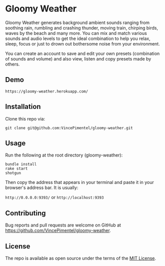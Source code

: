 # Gloomy Weather

Gloomy Weather generates background ambient sounds ranging from soothing rain, rumbling and crashing thunder, moving train, chirping birds, waves by the beach and many more. You can mix and match various sounds and audio levels to get the ideal combination to help you relax, sleep, focus or just to drown out bothersome noise from your environment.

You can create an account to save and edit your own presets (combination of sounds and volume) and also view, listen and copy presets made by others.

## Demo

```
https://gloomy-weather.herokuapp.com/
```

## Installation

Clone this repo via:

```
git clone git@github.com:VincePimentel/gloomy-weather.git
```

## Usage

Run the following at the root directory (gloomy-weather):

```
bundle install
rake start
shotgun
```

Then copy the address that appears in your terminal and paste it in your browser's address bar. It is usually:

`http://0.0.0.0:9393/` or `http://localhost:9393`

## Contributing

Bug reports and pull requests are welcome on GitHub at https://github.com/VincePimentel/gloomy-weather.

## License

The repo is available as open source under the terms of the [MIT License](https://opensource.org/licenses/MIT).
